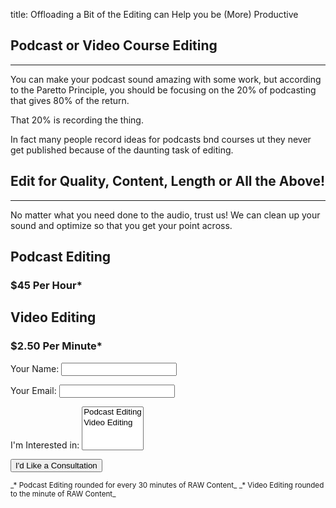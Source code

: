 title: Offloading a Bit of the Editing can Help you be (More) Productive

## Podcast or Video Course Editing
------
You can make your podcast sound amazing with some work, but according to the
Paretto Principle, you should be focusing on the 20% of podcasting that gives
80% of the return. 

That 20% is recording the thing. 

In fact many people record ideas for podcasts bnd courses ut they never get published
because of the daunting task of editing. 


## Edit for Quality, Content, Length or All the Above!
------
No matter what you need done to the audio, trust us! We can clean up your sound
and optimize so that you get your point across. 

<div class="row justify-content-around">
<div class="card border-0 col-lg-5">
<h2 class="card-title border-bottom">Podcast Editing</h2>
<div class="card-body">
<i class="fas fa-microphone-alt fa-9x text-primary text-center"></i>
<h3 class="mt-2">$45 Per Hour*</h3>
</div>
</div>

<div class="card border-0 col-lg-5">
<h2 class="card-title border-bottom">Video Editing</h2>
<div class="card-body">
<i class="fas fa-file-video fa-9x text-primary text-center"></i>
<h3 class="mt-2">$2.50 Per Minute*</h3>
</div>
</div>
</div>

<form name="contact" class="col-md-10 col-lg-6" method="POST" data-netlify="true">
  <p>
    <label>Your Name: <input type="text" name="name" /></label>   
  </p>
  <p>
    <label>Your Email: <input type="email" name="email" /></label>
  </p>
  <p>
	<label>I'm Interested in: <select name="editing_type[]" multiple>
	      <option value="Podcast">Podcast Editing</option>
      <option value="Video Editing">Video Editing</option>
    </select></label>
  </p>
  <p>
<button type="submit" class="btn btn-primary mt-3">I'd Like a Consultation</button> 
  </p>
</form>

<small>
_* Podcast Editing rounded for every 30 minutes of RAW Content_
_* Video Editing rounded to the minute of RAW Content_
</small>
